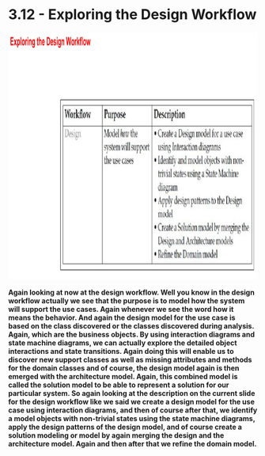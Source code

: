 # 3.12 - Exploring the Design Workflow

<img src="/images/03_12_01.jpg" width="800" height="500">

**Again looking at now at the design workflow. Well you know in the design workflow actually we see that the purpose is to model how the system will support the use cases. Again whenever we see the word how it means the behavior. And again the design model for the use case is based on the class discovered or the classes discovered during analysis. Again, which are the business objects. By using interaction diagrams and state machine diagrams, we can actually explore the detailed object interactions and state transitions. Again doing this will enable us to discover new support classes as well as missing attributes and methods for the domain classes and of course, the design model again is then emerged with the architecture model. Again, this combined model is called the solution model to be able to represent a solution for our particular system. So again looking at the description on the current slide for the design workflow like we said we create a design model for the use case using interaction diagrams, and then of course after that, we identify a model objects with non-trivial states using the state machine diagrams, apply the design patterns of the design model, and of course create a solution modeling or model by again merging the design and the architecture model. Again and then after that we refine the domain model.**